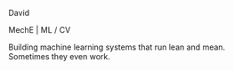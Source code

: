 David

MechE | ML / CV

Building machine learning systems that run lean and mean.  
Sometimes they even work.
